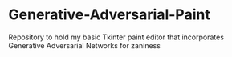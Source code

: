 # Generative-Adversarial-Paint
Repository to hold my basic Tkinter paint editor that incorporates Generative Adversarial Networks for zaniness

